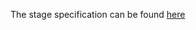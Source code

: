 The stage specification can be found [here](https://hyperskill.org/projects/46/stages/245/implement)